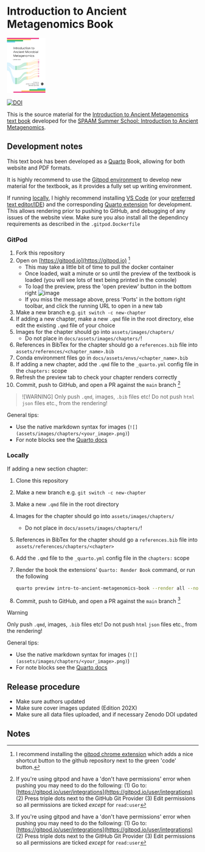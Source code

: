 # Introduction to Ancient Metagenomics Book

<img src="assets/images/cover.png" width="20%">

[![DOI](https://zenodo.org/badge/637310118.svg)](https://zenodo.org/badge/latestdoi/637310118)

This is the source material for the [Introduction to Ancient Metagenomics text book](https://spaam-community.github.io/intro-to-ancient-metagenomics-book/) developed for the [SPAAM Summer School: Introduction to Ancient Metagenomics](https://spaam-community.github.io/wss-summer-school/).

## Development notes

This text book has been developed as a [Quarto](https://quarto.org/) Book, allowing for both website and PDF formats.

It is highly recommend to use the [Gitpod environment](#gitpod) to develop new material for the textbook, as it provides a fully set up writing environment.

If running [locally](#locally), I highly recommend installing [VS Code](https://code.visualstudio.com/) (or your [preferred text editor/IDE](https://quarto.org/docs/get-started/)) and the corresponding [Quarto extension](https://quarto.org/docs/getting-started/installation.html#vs-code-extension) for development. This allows rendering prior to pushing to GitHub, and debugging of any issues of the website view. Make sure you also install all the dependincy requirements as described in the `.gitpod.Dockerfile`

### GitPod

1. Fork this repository
2. Open on [https://gitpod.io](https://gitpod.io) [^1]
   - This may take a little bit of time to pull the docker container
   - Once loaded, wait a minute or so until the preview of the textbook is loaded (you will see lots of text being printed in the console)
   - To load the preview, press the 'open preview' button in the bottom right
     ![image](https://github.com/SPAAM-community/intro-to-ancient-metagenomics-book/assets/17950287/cc47d264-eb4e-4fff-94c8-a8da21e9494b)
   - If you miss the message above, press 'Ports' in the bottom right toolbar, and click the running URL to open in a new tab
3. Make a new branch e.g. `git switch -c new-chapter`
4. If adding a new chapter, make a new `.qmd` file in the root directory, else edit the existing `.qmd` file of your choice
5. Images for the chapter should go into `assets/images/chapters/`
   - Do not place in `docs/assets/images/chapters/`!
6. References in BibTex for the chapter should go a `references.bib` file into `assets/references/<chapter_name>.bib`
7. Conda environment files go in `docs/assets/envs/<chapter_name>.bib`
8. If adding a new chapter, add the `.qmd` file to the `_quarto.yml` config file in the `chapters:` scope
9. Refresh the preview tab to check your chapter renders correctly
10. Commit, push to GitHub, and open a PR against the `main` branch [^2]

> ![WARNING]
> Only push `.qmd`, images, `.bib` files etc! Do not push `html` `json` files etc., from the rendering!

General tips:

- Use the native markdown syntax for images (`![](assets/images/chapters/<your_image>.png)`)
- For note blocks see the [Quarto docs](https://quarto.org/docs/authoring/callouts.html#callout-types)

### Locally

If adding a new section chapter:

1. Clone this repository
2. Make a new branch e.g. `git switch -c new-chapter`
3. Make a new `.qmd` file in the root directory
4. Images for the chapter should go into `assets/images/chapters/`
   - Do not place in `docs/assets/images/chapters/`!
5. References in BibTex for the chapter should go a `references.bib` file into `assets/references/chapters/<chapter>`
6. Add the `.qmd` file to the `_quarto.yml` config file in the `chapters:` scope
7. Render the book the extensions' `Quarto: Render Book` command, or run the following

   ```bash
   quarto preview intro-to-ancient-metagenomics-book --render all --no-browser --no-watch-inputs
   ```

8. Commit, push to GitHub, and open a PR against the `main` branch [^2]

> [!WARNING]
> Only push `.qmd`, images, `.bib` files etc! Do not push `html` `json` files etc., from the rendering!

General tips:

- Use the native markdown syntax for images (`![](assets/images/chapters/<your_image>.png)`)
- For note blocks see the [Quarto docs](https://quarto.org/docs/authoring/callouts.html#callout-types)

## Release procedure

- Make sure authors updated
- Make sure cover images updated (Edition 202X)
- Make sure all data files uploaded, and if necessary Zenodo DOI updated

## Notes

[^1]: I recommend installing the [gitpod chrome extension](https://chrome.google.com/webstore/detail/gitpod-always-ready-to-co/dodmmooeoklaejobgleioelladacbeki) which adds a nice shortcut button to the github repository next to the green 'code' button.
[^2]: If you're using gitpod and have a 'don't have permissions' error when pushing you may need to do the following: (1) Go to: [https://gitpod.io/user/integrations](https://gitpod.io/user/integrations) (2) Press triple dots next to the GitHub Git Provider (3) Edit permissions so all permissions are ticked _except_ for `read:user`

